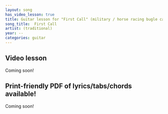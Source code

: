 ```yaml
---
layout: song
has_video_lesson: true
title: Guitar lesson for "First Call" (military / horse racing bugle call)
song_title:  First Call
artist: (traditional)
year: --
categories: guitar
---
```


<!-- patreon_lesson_available: true
patreon_lesson_url: https://www.patreon.com/posts/20756378 -->

## Video lesson

<!-- <iframe width="560" height="315" src="https://www.youtube.com/embed/hGmfxLfWc3k?showinfo=0" frameborder="0" allowfullscreen></iframe> -->

Coming soon!

## Print-friendly PDF of lyrics/tabs/chords available!

<!-- To download the print-friendly PDF I show in my video lesson, [become a supporter on my Patreon page](https://www.patreon.com/posts/26533929). One month minimum ($3, cancel anytime) gets you access to PDFs of all my new & recent lessons ([view a free sample & see list of all PDFs](http://playsongnotes.com/downloads)). Thanks for supporting me and this project! -->

Coming soon!
